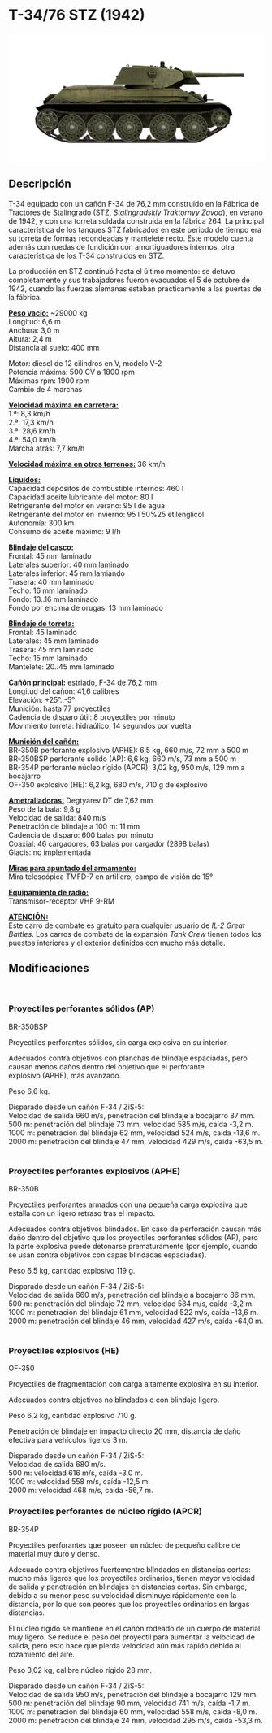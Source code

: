 # T-34/76 STZ (1942)  
  
![t34-76stz](../images/t34-76stz.png)  
  
## Descripción  
  
T-34 equipado con un cañón F-34 de 76,2 mm construido en la Fábrica de Tractores de Stalingrado (STZ, <i>Stalingradskiy Traktornyy Zavod</i>), en verano de 1942, y con una torreta soldada construida en la fábrica 264. La principal característica de los tanques STZ fabricados en este periodo de tiempo era su torreta de formas redondeadas y mantelete recto. Este modelo cuenta además con ruedas de fundición con amortiguadores internos, otra característica de los T-34 construidos en STZ.  
  
La producción en STZ continuó hasta el último momento: se detuvo completamente y sus trabajadores fueron evacuados el 5 de octubre de 1942, cuando las fuerzas alemanas estaban practicamente a las puertas de la fábrica.  
  
<b><u>Peso vacío:</u></b> ~29000 kg  
Longitud: 6,6 m  
Anchura: 3,0 m  
Altura: 2,4 m  
Distancia al suelo: 400 mm  
  
Motor: diesel de 12 cilindros en V, modelo V-2  
Potencia máxima: 500 CV a 1800 rpm  
Máximas rpm: 1900 rpm  
Cambio de 4 marchas  
  
<b><u>Velocidad máxima en carretera:</u></b>  
1.ª: 8,3 km/h  
2.ª: 17,3 km/h  
3.ª: 28,6 km/h  
4.ª: 54,0 km/h  
Marcha atrás: 7,7 km/h  
  
<b><u>Velocidad máxima en otros terrenos:</u></b> 36 km/h  
  
<b><u>Líquidos:</u></b>  
Capacidad depósitos de combustible internos: 460 l  
Capacidad aceite lubricante del motor: 80 l  
Refrigerante del motor en verano: 95 l de agua  
Refrigerante del motor en invierno: 95 l 50%25 etilenglicol  
Autonomía: 300 km  
Consumo de aceite máximo: 9 l/h  
  
<b><u>Blindaje del casco:</u></b>  
Frontal: 45 mm laminado  
Laterales superior: 40 mm laminado  
Laterales inferior: 45 mm lamiando  
Trasera: 40 mm laminado  
Techo: 16 mm laminado  
Fondo: 13..16 mm laminado  
Fondo por encima de orugas: 13 mm laminado  
  
<b><u>Blindaje de torreta:</u></b>  
Frontal: 45 laminado  
Laterales: 45 mm laminado  
Trasera: 45 mm laminado  
Techo: 15 mm laminado  
Mantelete: 20..45 mm laminado  
  
<b><u>Cañón principal:</u></b> estriado, F-34 de 76,2 mm  
Longitud del cañón: 41,6 calibres  
Elevación: +25°..-5°  
Munición: hasta 77 proyectiles  
Cadencia de disparo útil: 8 proyectiles por minuto  
Movimiento torreta: hidraúlico, 14 segundos por vuelta  
  
<b><u>Munición del cañón:</u></b>  
BR-350B perforante explosivo (APHE): 6,5 kg, 660 m/s, 72 mm a 500 m  
BR-350BSP perforante sólido (AP): 6,6 kg, 660 m/s, 73 mm a 500 m  
BR-354P perforante núcleo rígido (APCR): 3,02 kg, 950 m/s, 129 mm a bocajarro  
OF-350 explosivo (HE): 6,2 kg, 680 m/s, 710 g de explosivo  
  
<b><u>Ametralladoras:</u></b> Degtyarev DT de 7,62 mm  
Peso de la bala: 9,8 g  
Velocidad de salida: 840 m/s  
Penetración de blindaje a 100 m: 11 mm  
Cadencia de disparo: 600 balas por minuto  
Coaxial: 46 cargadores, 63 balas por cargador (2898 balas)  
Glacis: no implementada  
  
<b><u>Miras para apuntado del armamento:</u></b>  
Mira telescópica TMFD-7 en artillero, campo de visión de 15°  
  
<b><u>Equipamiento de radio:</u></b>  
Transmisor-receptor VHF 9-RM  
  
  
<b><u>ATENCIÓN:</u></b>  
Este carro de combate es gratuito para cualquier usuario de <i>IL-2 Great Battles</i>. Los carros de combate de la expansión <i>Tank Crew</i> tienen todos los puestos interiores y el exterior definidos con mucho más detalle.  
  
  
## Modificaciones  
  ﻿
  
### Proyectiles perforantes sólidos (AP)  
  
BR-350BSP  
  
Proyectiles perforantes sólidos, sin carga explosiva en su interior.  
  
Adecuados contra objetivos con planchas de blindaje espaciadas, pero causan menos daños dentro del objetivo que el perforante explosivo (APHE), más avanzado.  
  
Peso 6,6 kg.  
  
Disparado desde un cañón F-34 / ZiS-5:  
Velocidad de salida 660 m/s, penetración del blindaje a bocajarro 87 mm.  
500 m: penetración del blindaje 73 mm, velocidad 585 m/s, caída -3,2 m.  
1000 m: penetración del blindaje 62 mm, velocidad 524 m/s, caída -13,6 m.  
2000 m: penetración del blindaje 47 mm, velocidad 429 m/s, caída -63,5 m.  ﻿
  
### Proyectiles perforantes explosivos (APHE)  
  
BR-350B  
  
Proyectiles perforantes armados con una pequeña carga explosiva que estalla con un ligero retraso tras el impacto.  
  
Adecuados contra objetivos blindados. En caso de perforación causan más daño dentro del objetivo que los proyectiles perforantes sólidos (AP), pero la parte explosiva puede detonarse prematuramente (por ejemplo, cuando se usan contra objetivos con capas blindadas espaciadas).  
  
Peso 6,5 kg, cantidad explosivo 119 g.  
  
Disparado desde un cañón F-34 / ZiS-5:  
Velocidad de salida 660 m/s, penetración del blindaje a bocajarro 86 mm.  
500 m: penetración del blindaje 72 mm, velocidad 584 m/s, caída -3,2 m.  
1000 m: penetración del blindaje 61 mm, velocidad 522 m/s, caída -13,6 m.  
2000 m: penetración del blindaje 46 mm, velocidad 427 m/s, caída -64,0 m.  ﻿
  
### Proyectiles explosivos (HE)  
  
OF-350  
  
Proyectiles de fragmentación con carga altamente explosiva en su interior.  
  
Adecuados contra objetivos no blindados o con blindaje ligero.  
  
Peso 6,2 kg, cantidad explosivo 710 g.  
  
Penetración de blindaje en impacto directo 20 mm, distancia de daño efectiva para vehículos ligeros 3 m.  
  
Disparado desde un cañón F-34 / ZiS-5:  
Velocidad de salida 680 m/s.  
500 m: velocidad 616 m/s, caída -3,0 m.  
1000 m: velocidad 558 m/s, caída -12,5 m.  
2000 m: velocidad 468 m/s, caída -56,7 m.  ﻿
  
### Proyectiles perforantes de núcleo rígido (APCR)  
  
BR-354P  
  
Proyectiles perforantes que poseen un núcleo de pequeño calibre de material muy duro y denso.  
  
Adecuado contra objetivos fuertementre blindados en distancias cortas: mucho más ligeros que los proyectiles ordinarios, tienen mayor velocidad de salida y penetración en blindajes en distancias cortas. Sin embargo, debido a su menor peso su velocidad disminuye rápidamente con la distancia, por lo que son peores que los proyectiles ordinarios en largas distancias.  
  
El núcleo rígido se mantiene en el cañón rodeado de un cuerpo de material muy ligero. Se reduce el peso del proyectil para aumentar la velocidad de salida, pero esto hace que pierda velocidad aún más rápido debido al rozamiento del aire.  
  
Peso 3,02 kg, calibre núcleo rígido 28 mm.  
  
Disparado desde un cañón F-34 / ZiS-5:  
Velocidad de salida 950 m/s, penetración del blindaje a bocajarro 129 mm.  
500 m: penetración del blindaje 90 mm, velocidad 741 m/s, caída -1,7 m.  
1000 m: penetración del blindaje 60 mm, velocidad 558 m/s, caída -8,0 m.  
2000 m: penetración del blindaje 24 mm, velocidad 295 m/s, caída -53,3 m.  